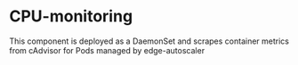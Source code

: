 # CPU-monitoring

This component is deployed as a DaemonSet and scrapes container metrics from cAdvisor for Pods managed by edge-autoscaler